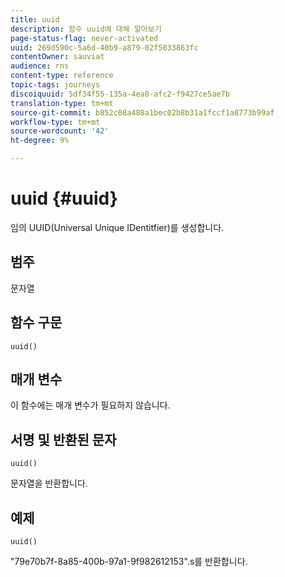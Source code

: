 ```yaml
---
title: uuid
description: 함수 uuid에 대해 알아보기
page-status-flag: never-activated
uuid: 269d590c-5a6d-40b9-a879-02f5033863fc
contentOwner: sauviat
audience: rns
content-type: reference
topic-tags: journeys
discoiquuid: 5df34f55-135a-4ea8-afc2-f9427ce5ae7b
translation-type: tm+mt
source-git-commit: b852c08a488a1bec02b8b31a1fccf1a8773b99af
workflow-type: tm+mt
source-wordcount: '42'
ht-degree: 9%

---
```



# uuid {#uuid}

임의 UUID(Universal Unique IDentitfier)를 생성합니다.

## 범주

문자열

## 함수 구문

`uuid()`

## 매개 변수

이 함수에는 매개 변수가 필요하지 않습니다.

## 서명 및 반환된 문자

`uuid()`

문자열을 반환합니다.

## 예제

`uuid()`

&quot;79e70b7f-8a85-400b-97a1-9f982612153&quot;.s를 반환합니다.
